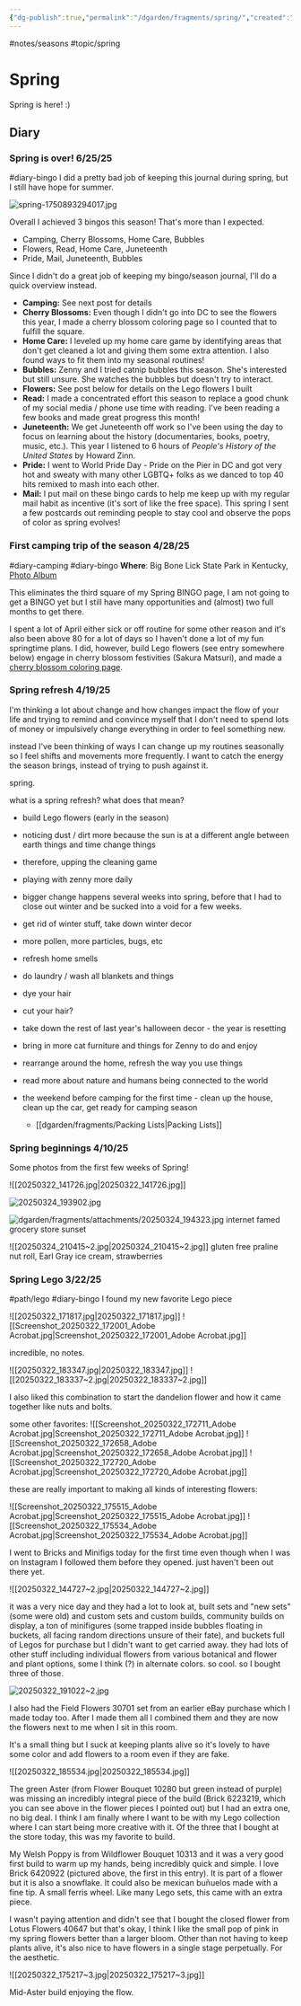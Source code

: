 ```yaml
---
{"dg-publish":true,"permalink":"/dgarden/fragments/spring/","created":"2025-03-22T19:29:07.044-04:00","updated":"2025-10-11T22:19:41.967-04:00"}
---
```


#notes/seasons #topic/spring 
# Spring
Spring is here! :)

## Diary

### Spring is over! 6/25/25
#diary-bingo 
I did a pretty bad job of keeping this journal during spring, but I still have hope for summer. 

![spring-1750893294017.jpg](/img/user/dgarden/fragments/attachments/spring-1750893294017.jpg)

Overall I achieved 3 bingos this season! That's more than I expected.
* Camping, Cherry Blossoms, Home Care, Bubbles
* Flowers, Read, Home Care, Juneteenth
* Pride, Mail, Juneteenth, Bubbles

Since I didn't do a great job of keeping my bingo/season journal, I'll do a quick overview instead.
* **Camping:** See next post for details
* **Cherry Blossoms:** Even though I didn't go into DC to see the flowers this year, I made a cherry blossom coloring page so I counted that to fulfill the square.
* **Home Care:** I leveled up my home care game by identifying areas that don't get cleaned a lot and giving them some extra attention. I also found ways to fit them into my seasonal routines!
* **Bubbles:** Zenny and I tried catnip bubbles this season. She's interested but still unsure. She watches the bubbles but doesn't try to interact.
* **Flowers:** See post below for details on the Lego flowers I built
* **Read:** I made a concentrated effort this season to replace a good chunk of my social media / phone use time with reading. I've been reading a few books and made great progress this month!
* **Juneteenth:** We get Juneteenth off work so I've been using the day to focus on learning about the history (documentaries, books, poetry, music, etc.). This year I listened to 6 hours of *People's History of the United States* by Howard Zinn.
* **Pride:** I went to World Pride Day - Pride on the Pier in DC and got very hot and sweaty with many other LGBTQ+ folks as we danced to top 40 hits remixed to mash into each other.
* **Mail:** I put mail on these bingo cards to help me keep up with my regular mail habit as incentive (it's sort of like the free space). This spring I sent a few postcards out reminding people to stay cool and observe the pops of color as spring evolves!
### First camping trip of the season 4/28/25
#diary-camping #diary-bingo 
**Where**: Big Bone Lick State Park in Kentucky, [Photo Album](https://myalbum.com/album/R3RKqj5EEEivFd/?invite=b677bb18-dda0-40a2-8721-14a1badb5b8e) 

This eliminates the third square of my Spring BINGO page, I am not going to get a BINGO yet but I still have many opportunities and (almost) two full months to get there.

I spent a lot of April either sick or off routine for some other reason and it's also been above 80 for a lot of days so I haven't done a lot of my fun springtime plans. I did, however, build Lego flowers (see entry somewhere below) engage in cherry blossom festivities (Sakura Matsuri), and made a [cherry blossom coloring page](https://zinetherapy.neocities.org/library/spring-cherryblossoms.png).
### Spring refresh 4/19/25
I'm thinking a lot about change and how changes impact the flow of your life and trying to remind and convince myself that I don't need to spend lots of money or impulsively change everything in order to feel something new. 

instead I've been thinking of ways I can change up my routines seasonally so I feel shifts and movements more frequently. I want to catch the energy the season brings, instead of trying to push against it. 

spring. 

what is a spring refresh? what does that mean?

- build Lego flowers (early in the season)
- noticing dust / dirt more because the sun is at a different angle between earth things and time change things
- therefore, upping the cleaning game
- playing with zenny more daily
- bigger change happens several weeks into spring, before that I had to close out winter and be sucked into a void for a few weeks.
- get rid of winter stuff, take down winter decor
- more pollen, more particles, bugs, etc
- refresh home smells
- do laundry / wash all blankets and things
- dye your hair
- cut your hair?
- take down the rest of last year's halloween decor - the year is resetting
- bring in more cat furniture and things for Zenny to do and enjoy
- rearrange around the home, refresh the way you use things
- read more about nature and humans being connected to the world

- the weekend before camping for the first time - clean up the house, clean up the car, get ready for camping season 
	- [[dgarden/fragments/Packing Lists\|Packing Lists]]

### Spring beginnings 4/10/25
Some photos from the first few weeks of Spring!

![[20250322_141726.jpg\|20250322_141726.jpg]]

![20250324_193902.jpg](/img/user/dgarden/fragments/attachments/20250324_193902.jpg)

![dgarden/fragments/attachments/20250324_194323.jpg](/img/user/dgarden/fragments/attachments/20250324_194323.jpg)
internet famed grocery store sunset

![[20250324_210415~2.jpg\|20250324_210415~2.jpg]]
gluten free praline nut roll, Earl Gray ice cream, strawberries

### Spring Lego 3/22/25
#path/lego #diary-bingo 
I found my new favorite Lego piece

![[20250322_171817.jpg\|20250322_171817.jpg]]
![[Screenshot_20250322_172001_Adobe Acrobat.jpg\|Screenshot_20250322_172001_Adobe Acrobat.jpg]]

incredible, no notes. 

![[20250322_183347.jpg\|20250322_183347.jpg]]
![[20250322_183337~2.jpg\|20250322_183337~2.jpg]]

I also liked this combination to start the dandelion flower and how it came together like nuts and bolts.

some other favorites:
![[Screenshot_20250322_172711_Adobe Acrobat.jpg\|Screenshot_20250322_172711_Adobe Acrobat.jpg]]
![[Screenshot_20250322_172658_Adobe Acrobat.jpg\|Screenshot_20250322_172658_Adobe Acrobat.jpg]]
![[Screenshot_20250322_172720_Adobe Acrobat.jpg\|Screenshot_20250322_172720_Adobe Acrobat.jpg]]

these are really important to making all kinds of interesting flowers:

![[Screenshot_20250322_175515_Adobe Acrobat.jpg\|Screenshot_20250322_175515_Adobe Acrobat.jpg]]
![[Screenshot_20250322_175534_Adobe Acrobat.jpg\|Screenshot_20250322_175534_Adobe Acrobat.jpg]]

I went to Bricks and Minifigs today for the first time even though when I was on Instagram I followed them before they opened. just haven't been out there yet. 

![[20250322_144727~2.jpg\|20250322_144727~2.jpg]]

it was a very nice day and they had a lot to look at, built sets and "new sets" (some were old) and custom sets and custom builds, community builds on display, a ton of minifigures (some trapped inside bubbles floating in buckets, all facing random directions unsure of their fate), and buckets full of Legos for purchase but I didn't want to get carried away.  they had lots of other stuff including individual flowers from various botanical and flower and plant options, some I think (?) in alternate colors. so cool. so I bought three of those.

![20250322_191022~2.jpg](/img/user/dgarden/fragments/attachments/20250322_191022~2.jpg)

I also had the Field Flowers 30701 set from an earlier eBay purchase which I made today too. After I made them all I combined them and they are now the flowers next to me when I sit in this room.

It's a small thing but I suck at keeping plants alive so it's lovely to have some color and add flowers to a room even if they are fake.

![[20250322_185534.jpg\|20250322_185534.jpg]]

The green Aster (from Flower Bouquet 10280 but green instead of purple) was missing an incredibly integral piece of the build (Brick 6223219, which you can see above in the flower pieces I pointed out) but I had an extra one, no big deal. I think I am finally where I want to be with my Lego collection where I can start being more creative with it. Of the three that I bought at the store today, this was my favorite to build.

My Welsh Poppy is from Wildflower Bouquet 10313 and it was a very good first build to warm up my hands, being incredibly quick and simple. I love Brick 6420922 (pictured above, the first in this entry). It is part of a flower but it is also a snowflake. It could also be mexican buñuelos made with a fine tip. A small ferris wheel. Like many Lego sets, this came with an extra piece. 

I wasn't paying attention and didn't see that I bought the closed flower from Lotus Flowers 40647 but that's okay, I think I like the small pop of pink in my spring flowers better than a larger bloom. Other than not having to keep plants alive, it's also nice to have flowers in a single stage perpetually. For the aesthetic.

![[20250322_175217~3.jpg\|20250322_175217~3.jpg]]

Mid-Aster build enjoying the flow.